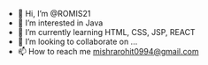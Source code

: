 - 👋 Hi, I’m @ROMIS21
- 👀 I’m interested in Java
- 🌱 I’m currently learning HTML, CSS, JSP, REACT
- 💞️ I’m looking to collaborate on ...
- 📫 How to reach me mishrarohit0994@gmail.com

<!---
ROMIS21/ROMIS21 is a ✨ special ✨ repository because its `README.md` (this file) appears on your GitHub profile.
You can click the Preview link to take a look at your changes.
--->
